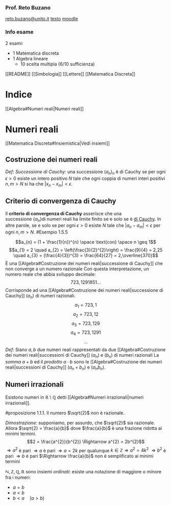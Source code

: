 ### Prof. Reto Buzano
reto.buzano@unito.it
[testo](https://people.dm.unipi.it/martelli/Alg%20Lin.pdf)
[moodle]()

### Info esame
2 esami:
* 1 Matematica discreta
* 1 Algebra lineare
	* 10 scelta multipla (6/10 sufficienza)


[[README]]
[[Simbologia]]
[[Lettere]]
[[Matematica Discreta]]
# Indice
[[Algebra#Numeri reali|Numeri reali]]
# Numeri reali
[[Matematica Discreta#Insiemistica|Vedi insiemi]]
## Costruzione dei numeri reali
$Def:$ *Successione di Cauchy*: una successione $(a_{n})_{n}$ è di Cauchy se per ogni $\epsilon > 0$ esiste un intero positivo $N$ tale che ogni coppia di numeri interi positivi $n, m > N$ si ha che $|x_{n} - x_{m}| < \epsilon$.
## Criterio di convergenza di Cauchy
Il **criterio di convergenza di Cauchy** asserisce che una successione $\{a_{n}\}$di numeri reali ha limite finito se e solo se è [di Cauchy](https://it.wikipedia.org/wiki/Successione_di_Cauchy "Successione di Cauchy"). In altre parole, se e solo se per ogni $\epsilon > 0$ esiste $N$ tale che $|a_{n} - a_{m} | < \epsilon$ per ogni $n, m > N$.
#Esempio 1.5.5

$$a_{n} = (1 + \frac{1}{n})^{n} \space \text{con} \space n \geq 1$$
$$a_{1} = 2 \quad a_{2} = \left(\frac{3}{2}^{2}\right) = \frac{9}{4} = 2,25 \quad a_{3} = (\frac{4}{3})^{3} = \frac{64}{27} = 2,\overline{370}$$
È una [[Algebra#Costruzione dei numeri reali|successione di Cauchy]] che non converge a un numero razionale
Con questa interpretazione, un numero reale che abbia sviluppo decimale:
$$723, 1291851\dots$$
Corrisponde ad una [[Algebra#Costruzione dei numeri reali|successione di Cauchy]] $(a_{n})$ di numeri razionali.
$$a_{1} = 723,1$$
$$a_{2} = 723,12$$
$$a_{3} = 723,129$$
$$a_{4} = 723,1291$$
$$\dots$$
$Def:$ Siano $a, b$ due numeri reali rappresentati da due [[Algebra#Costruzione dei numeri reali|successioni di Cauchy]] $(a_{n})$ e $(b_{n})$ di numeri razionali
La *somma* $a + b$ ed il *prodotto* $a \cdot b$ sono le [[Algebra#Costruzione dei numeri reali|successioni di Cauchy]] $(a_{n} + b_{n})$ e $(a_{n}b_{n})$.
## Numeri irrazionali
Esistono numeri in $\mathbb{R}\setminus\mathbb{Q}$ detti [[Algebra#Numeri irrazionali|numeri irrazionali]].

#proposizione 1.1.1. Il numero $\sqrt{2}$ non è razionale.

$Dimostrazione$: supponiamo, per assurdo, che $\sqrt{2}$ sia razionale.
Allora $\sqrt{2} = \frac{a}{b}$ dove $\frac{a}{b}$ è una frazione ridotta ai minimi termini.
$$2 = \frac{a^{2}}{b^{2}} \Rightarrow a^{2} = 2b^{2}$$
$\Rightarrow a^{2}$ è pari $\Rightarrow a$ è pari $\Rightarrow a = 2k$ per qualunque $k \in \mathbb{Z} \Rightarrow a^{2} = 4k^2$
$\Rightarrow b^{2}$ è pari $\Rightarrow b$ è pari
$\Rightarrow \frac{a}{b}$ non è semplificato ai minimi termini

$\mathbb{N, Z, Q, R}$ sono insiemi *ordinati*: esiste una notazione di maggiore o minore fra i numeri:
* $a = b$
* $a < b$
* $b < a \quad (a > b)$

